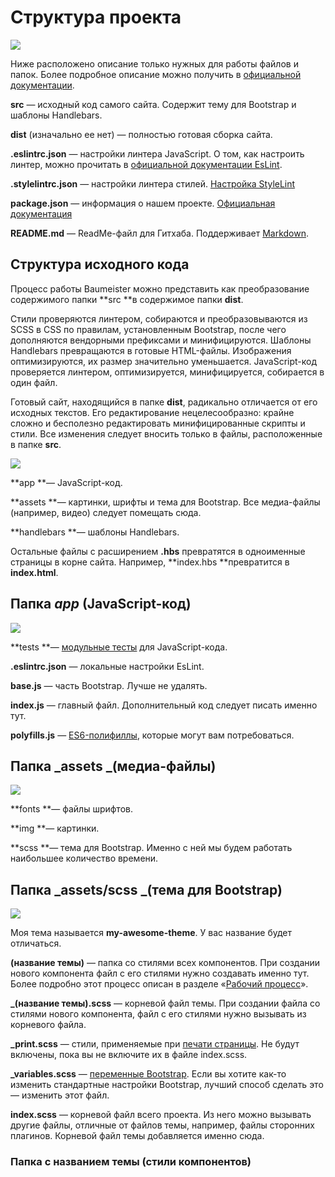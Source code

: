 # Структура проекта

![](/assets/structure.png)

Ниже расположено описание только нужных для работы файлов и папок. Более подробное описание можно получить в [официальной документации](https://github.com/micromata/Baumeister/blob/master/README.md).

**src** — исходный код самого сайта. Содержит тему для Bootstrap и шаблоны Handlebars.

**dist** \(изначально ее нет\) — полностью готовая сборка сайта.

**.eslintrc.json** — настройки линтера JavaScript. О том, как настроить линтер, можно прочитать в [официальной документации EsLint](https://eslint.org/docs/user-guide/configuring).

**.stylelintrc.json** — настройки линтера стилей. [Настройка StyleLint](https://stylelint.io/user-guide/configuration/)

**package.json** — информация о нашем проекте. [Официальная документация](https://docs.npmjs.com/files/package.json)

**README.md** — ReadMe-файл для Гитхаба. Поддерживает [Markdown](https://ru.wikipedia.org/wiki/Markdown).

## Структура исходного кода

Процесс работы Baumeister можно представить как преобразование содержимого папки **src **в содержимое папки **dist**.

Стили проверяются линтером, собираются и преобразовываются из SCSS в CSS по правилам, установленным Bootstrap, после чего дополняются вендорными префиксами и минифицируются. Шаблоны Handlebars превращаются в готовые HTML-файлы. Изображения оптимизируются, их размер значительно уменьшается. JavaScript-код проверяется линтером, оптимизируется, минифицируется, собирается в один файл.

Готовый сайт, находящийся в папке **dist**, радикально отличается от его исходных текстов. Его редактирование нецелесообразно: крайне сложно и бесполезно редактировать минифицированные скрипты и стили. Все изменения следует вносить только в файлы, расположенные в папке **src**.

![](/assets/structure1.png)

**app **— JavaScript-код.

**assets **— картинки, шрифты и тема для Bootstrap. Все медиа-файлы \(например, видео\) следует помещать сюда.

**handlebars **— шаблоны Handlebars.

Остальные файлы с расширением **.hbs** превратятся в одноименные страницы в корне сайта. Например, **index.hbs **превратится в **index.html**.

## Папка _app_ \(JavaScript-код\)

![](/assets/Crepostestsrcapp.png)

**tests **— [модульные тесты](https://ru.wikipedia.org/wiki/Модульное_тестирование) для JavaScript-кода.

**.eslintrc.json** — локальные настройки EsLint.

**base.js** — часть Bootstrap. Лучше не удалять.

**index.js** — главный файл. Дополнительный код следует писать именно тут.

**polyfills.js** — [ES6-полифиллы](https://learn.javascript.ru/dom-polyfill), которые могут вам потребоваться.

## Папка _assets _\(медиа-файлы\)

![](/assets/Crepostestsrcassets.png)

**fonts **— файлы шрифтов.

**img **— картинки.

**scss **— тема для Bootstrap. Именно с ней мы будем работать наибольшее количество времени.

## Папка _assets/scss _\(тема для Bootstrap\)

![](/assets/Crepostestsrcassetsscss.png)

Моя тема называется **my-awesome-theme**. У вас название будет отличаться.

**\(название темы\)** — папка со стилями всех компонентов. При создании нового компонента файл с его стилями нужно создавать именно тут. Более подробно этот процесс описан в разделе «[Рабочий процесс](/rabochii-protsess.md)».

**\_\(название темы\).scss** — корневой файл темы. При создании файла со стилями нового компонента, файл с его стилями нужно вызывать из корневого файла.

**\_print.scss** — стили, применяемые при [печати страницы](https://habrahabr.ru/post/160997/). Не будут включены, пока вы не включите их в файле index.scss.

**\_variables.scss** — [переменные Bootstrap](https://getbootstrap.com/docs/4.0/getting-started/options/#customizing-variables). Если вы хотите как-то изменить стандартные настройки Bootstrap, лучший способ сделать это — изменить этот файл.

**index.scss** — корневой файл всего проекта. Из него можно вызывать другие файлы, отличные от файлов темы, например, файлы сторонних плагинов. Корневой файл темы добавляется именно сюда.

### Папка с названием темы \(стили компонентов\)





